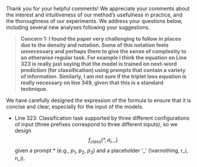 Thank you for your helpful comments! We appreciate your comments about the interest and intuitiveness of our method’s usefulness in practice, and the thoroughness of our experiments. We address your questions below, including several new analyses following your suggestions.


> __Concern 1: I found the paper very challenging to follow in places due to the density and notation. Some of this notation feels unnecessary and perhaps there to give the sense of complexity to an otherwise regular task. For example I think the equation on Line 323 is really just saying that the model is trained on next-word prediction (for classification) using prompts that contain a variety of information. Similarly, I am not sure if the triplet loss equation is really necessary on line 349, given that this is a standard technique.__


We have carefully designed the expression of the formula to ensure that it is concise and clear, especially for the input of the models.
- Line 323: Classification task supported by three different configurations of input (three prefixes correspond to three different inputs), so we design $$f_{class}(*,a_i,\_)$$ given a prompt * (e.g., $p_{1}$, $p_{2}$, $p_{3}$) and a placeholder '$\_$' (\varnothing, r_i, n_i).

> 
> 
